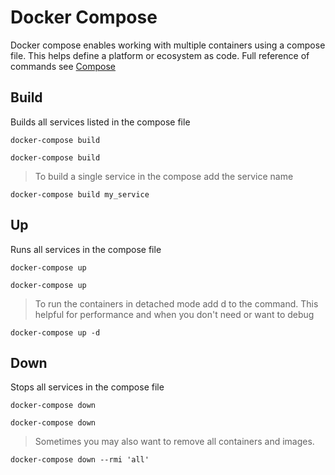 # Docker Compose

Docker compose enables working with multiple containers using a compose file.  This helps define a platform or ecosystem as code.  Full reference of commands see [Compose](https://docs.docker.com/compose/reference/)

## Build

Builds all services listed in the compose file

`docker-compose build`

```
docker-compose build
```

> To build a single service in the compose add the service name

```
docker-compose build my_service
```

## Up

Runs all services in the compose file

`docker-compose up`

```
docker-compose up
```

> To run the containers in detached mode add d to the command.  This helpful for performance and when you don't need or want to debug

```
docker-compose up -d
```


## Down

Stops all services in the compose file

`docker-compose down`

```
docker-compose down
```

> Sometimes you may also want to remove all containers and images.

```
docker-compose down --rmi 'all'
```
